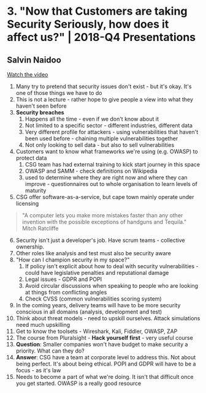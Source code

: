 # 3. "Now that Customers are taking Security Seriously, how does it affect us?" | 2018-Q4 Presentations
## Salvin Naidoo 

[Watch the video](http://youtu.be/DTHLuHwG4f8)

1. Many try to pretend that security issues don't exist - but it's okay.  It's one of those things we have to do 
2. This is not a lecture - rather hope to give people a view into what they haven't seen before
3. __Security breaches__
	1. Happens all the time - even if we don't know about it
	2. Not limited to a specific sector - different industries, different data
	3. Very different profile for attackers - using vulnerabilities that haven't been used before - chaining multiple vulnerabilities together
	4. Not only looking to sell data - but also to sell vulnerabilities
4. Customers want to know what frameworks we're using (e.g. OWASP) to protect data
	1. CSG team has had external training to kick start journey in this space 
	2. OWASP and SAMM - check definitions on Wikipedia
	3. used to determine where they are right now and where they can improve - questionnaires out to whole organisation to learn levels of maturity
5. CSG offer software-as-a-service, but cape town mainly operate under licensing

>"A computer lets you make more mistakes faster than any other invention with the possible exceptions of handguns and Tequila."
Mitch Ratcliffe

6. Security isn't just a developer's job.  Have scrum teams - collective ownership.
7. Other roles like analysis and test must also be security aware
8. "How can I champion security in my space?"
	1. If policy isn't explicit about how to deal with security vulnerabilities - could have legislative penalties and reputational damage
	2. Legal issues - GDPR and POPI
	3. Avoid circular discussions when speaking to people who are looking at things from conflicting angles
	4. Check CVSS (common vulnerabilities scoring system)
9. In the coming years, delivery teams will have to be more security conscious in all domains (analysis, development and test)
10. Think about threat models - need to upskill ourselves.  Attack simulations need much upskilling
11. Get to know the toolsets - Wireshark, Kali, Fiddler, OWASP, ZAP
12. The course from Pluralsight - __Hack yourself first__ - very useful course
13. __Question__: Smaller companies won't have budget to make security a priority.  What can they do?
  1. __Answer__: CSG have a team at corporate level to address this.  Not about being perfect.  It's about being ethical.  POPI and GDPR will have to be a focus - as it's law
14. Needs to become a part of what we're doing.  It isn't that difficult once you get started.  OWASP is a really good resource
